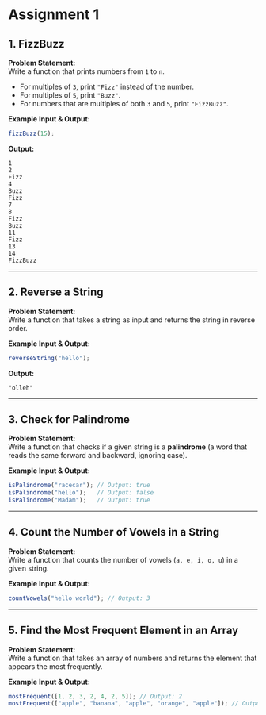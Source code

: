 # Assignment 1

## 1. FizzBuzz 
**Problem Statement:**  
Write a function that prints numbers from `1` to `n`.  
- For multiples of `3`, print `"Fizz"` instead of the number.  
- For multiples of `5`, print `"Buzz"`.  
- For numbers that are multiples of both `3` and `5`, print `"FizzBuzz"`.  

**Example Input & Output:**  
```js
fizzBuzz(15);
```
**Output:**  
```
1
2
Fizz
4
Buzz
Fizz
7
8
Fizz
Buzz
11
Fizz
13
14
FizzBuzz
```
---

## 2. Reverse a String 
**Problem Statement:**  
Write a function that takes a string as input and returns the string in reverse order. 

**Example Input & Output:**  
```js
reverseString("hello"); 
```
**Output:**  
```
"olleh"
```
---

## 3. Check for Palindrome 
**Problem Statement:**  
Write a function that checks if a given string is a **palindrome** (a word that reads the same forward and backward, ignoring case).  

**Example Input & Output:**  
```js
isPalindrome("racecar"); // Output: true
isPalindrome("hello");   // Output: false
isPalindrome("Madam");   // Output: true
```
---

## 4. Count the Number of Vowels in a String
**Problem Statement:**  
Write a function that counts the number of vowels (`a, e, i, o, u`) in a given string.  

**Example Input & Output:**  
```js
countVowels("hello world"); // Output: 3
```

---

## 5. Find the Most Frequent Element in an Array 
**Problem Statement:**  
Write a function that takes an array of numbers and returns the element that appears the most frequently.  

**Example Input & Output:**  
```js
mostFrequent([1, 2, 3, 2, 4, 2, 5]); // Output: 2
mostFrequent(["apple", "banana", "apple", "orange", "apple"]); // Output: "apple"
```

